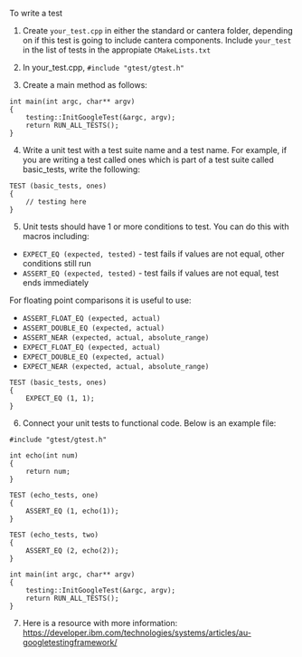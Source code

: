 To write a test

1) Create `your_test.cpp` in either the standard or cantera folder, depending on if this test is going
to include cantera components. Include `your_test` in the list of tests in the appropiate `CMakeLists.txt`

2) In your_test.cpp, `#include "gtest/gtest.h"`

3) Create a main method as follows:
```
int main(int argc, char** argv)
{
    testing::InitGoogleTest(&argc, argv);
    return RUN_ALL_TESTS();
}
```
4) Write a unit test with a test suite name and a test name. For example, if you are writing a
test called ones which is part of a test suite called basic_tests, write the following:
```
TEST (basic_tests, ones)
{
    // testing here
}
```
5) Unit tests should have 1 or more conditions to test. You can do this with macros including:
* `EXPECT_EQ (expected, tested)` - test fails if values are not equal, other conditions still run
* `ASSERT_EQ (expected, tested)` - test fails if values are not equal, test ends immediately

For floating point comparisons it is useful to use:
* `ASSERT_FLOAT_EQ (expected, actual)`
* `ASSERT_DOUBLE_EQ (expected, actual)`
* `ASSERT_NEAR (expected, actual, absolute_range)`
* `EXPECT_FLOAT_EQ (expected, actual)`
* `EXPECT_DOUBLE_EQ (expected, actual)`
* `EXPECT_NEAR (expected, actual, absolute_range)`
```
TEST (basic_tests, ones)
{
    EXPECT_EQ (1, 1);
}
```
6) Connect your unit tests to functional code. Below is an example file:
```
#include "gtest/gtest.h"

int echo(int num)
{
    return num;
}

TEST (echo_tests, one)
{
    ASSERT_EQ (1, echo(1));
}

TEST (echo_tests, two)
{
    ASSERT_EQ (2, echo(2));
}

int main(int argc, char** argv)
{
    testing::InitGoogleTest(&argc, argv);
    return RUN_ALL_TESTS();
}
```
7) Here is a resource with more information: https://developer.ibm.com/technologies/systems/articles/au-googletestingframework/
